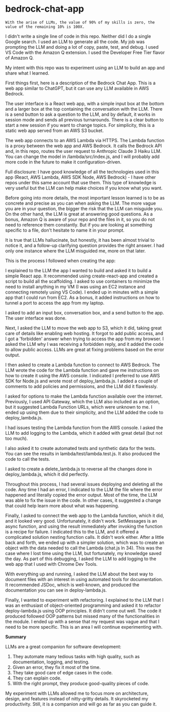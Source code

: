 # bedrock-chat-app

```
With the arise of LLMs, the value of 90% of my skills is zero, the value of the remaining 10% is 100X.
```

I didn't write a single line of code in this repo. Neither did I do a single Google search. I used an LLM to generate all the code. My job was prompting the LLM and doing a lot of copy, paste, test, and debug. I used VS Code with the Amazon Q extension. I used the Developer Free Tier flavor of Amazon Q.

My intent with this repo was to experiment using an LLM to build an app and share what I learned.

First things first, here is a description of the Bedrock Chat App. This is a web app similar to ChatGPT, but it can use any LLM available in AWS Bedrock.

The user interface is a React web app, with a simple input box at the bottom and a larger box at the top containing the conversation with the LLM. There is a send button to ask a question to the LLM, and by default, it works in session mode and sends all previous turnarounds. There is a clear button to start a new session if you want to change topics. For simplicity, this is a static web app served from an AWS S3 bucket.

The web app connects to an AWS Lambda via HTTPS. The Lambda function is a proxy between the web app and AWS Bedrock. It calls the Bedrock API and, in this repo, routes the user request to Anthropic Claude 3 Haiku LLM. You can change the model in /lambda/src/index.js, and I will probably add more code in the future to make it configuration-driven.

Full disclosure: I have good knowledge of all the technologies used in this app (React, AWS Lambda, AWS SDK Node, AWS Bedrock) - I have other repos under this same account that use them. This type of knowledge is very useful but the LLM can help make choices if you know what you want.

Before going into more details, the most important lesson learned is to be as concrete and precise as you can when asking the LLM. The more vague you are in your question, the bigger the risk that the LLM can misguide you. On the other hand, the LLM is great at answering good questions. As a bonus, Amazon Q is aware of your repo and the files in it, so you do not need to reference them constantly. But if you are looking at something specific to a file, don't hesitate to name it in your prompt.

It is true that LLMs hallucinate, but honestly, it has been almost trivial to notice it, and a follow-up clarifying question provides the right answer. I had only one instance where the LLM misguided me, more on that later.

This is the process I followed when creating the app:

I explained to the LLM the app I wanted to build and asked it to build a simple React app. It recommended using create-react-app and created a script to build all the scaffolding. I asked to use containers to minimize the need to install anything in my VM (I was using an EC2 instance and connecting remotely using VS Code). I ended up in minutes with a simple app that I could run from EC2. As a bonus, it added instructions on how to tunnel a port to access the app from my laptop.

I asked to add an input box, conversation box, and a send button to the app. The user interface was done.

Next, I asked the LLM to move the web app to S3, which it did, taking great care of details like enabling web hosting. It forgot to add public access, and I got a 'forbidden' answer when trying to access the app from my browser. I asked the LLM why I was receiving a forbidden reply, and it added the code to allow public access. LLMs are great at fixing problems based on the error output.

I then asked to create a Lambda function to connect to AWS Bedrock. The LLM wrote the code for the Lambda function and gave me instructions on how to create it using the AWS console. I indicated I preferred to use AWS SDK for Node.js and wrote most of deploy_lambda.js. I added a couple of comments to add policies and permissions, and the LLM did it flawlessly.

I asked for options to make the Lambda function available over the internet. Previously, I used API Gateway, which the LLM also included as an option, but it suggested Lambda Function URLs, which were unknown to me. I ended up using them due to their simplicity, and the LLM added the code to deploy_lambda.js. 

I had issues testing the Lambda function from the AWS console. I asked the LLM to add logging to the Lambda, which it added with great detail (but not too much). 

I also asked it to create automated tests and synthetic data for the tests. You can see the results in lambda/test/lambda.test.js. It also produced the code to call the tests.

I asked to create a delete_lambda.js to reverse all the changes done in deploy_lambda.js, which it did perfectly.

Throughout this process, I had several issues deploying and deleting all the code. Any time I had an error, I indicated to the LLM the file where the error happened and literally copied the error output. Most of the time, the LLM was able to fix the issue in the code. In other cases, it suggested a change that could help learn more about what was happening.

Finally, I asked to connect the web app to the Lambda function, which it did, and it looked very good. Unfortunately, it didn't work. SetMessages is an async function, and using the result immediately after invoking the function is a recipe for failure. I indicated this to the LLM, and it offered a complicated solution nesting function calls. It didn't work either. After a little back and forth, we ended up with a simpler solution, which was to create an object with the data needed to call the Lambda (chat.js ln 34). This was the case where I lost time using the LLM, but fortunately, my knowledge saved the day. As part of this debugging, I asked the LLM to add logging to the web app that I used with Chrome Dev Tools.

With everything up and running, I asked the LLM about the best way to document files with an interest in using automated tools for documentation. It recommended JSDoc, which is well-known, and produced the documentation you can see in deploy-lambda.js.

Finally, I wanted to experiment with refactoring. I explained to the LLM that I was an enthusiast of object-oriented programming and asked it to refactor deploy-lambda.js using OOP principles. It didn't come out well. The code it produced followed OOP patterns but missed many of the functionalities in the module. I ended up with a sense that my request was vague and that I need to be more specific. This is an area I will continue experimenting with.

**Summary**

LLMs are a great companion for software development:
1. They automate many tedious tasks with high quality, such as documentation, logging, and testing.
2. Given an error, they fix it most of the time.
3. They take good care of edge cases in the code.
4. They can explain code.
5. With the right prompt, they produce good-quality pieces of code.

My experiment with LLMs allowed me to focus more on architecture, design, and features instead of nitty-gritty details. It skyrocketed my productivity. Still, it is a companion and will go as far as you can guide it.
